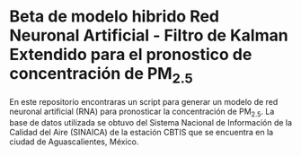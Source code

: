 # Beta de modelo hibrido Red Neuronal Artificial - Filtro de Kalman Extendido para el pronostico de concentración de PM<sub>2.5

En este repositorio encontraras un script para generar un modelo de red neuronal artificial (RNA) para pronosticar la concentración de PM<sub>2.5</sub>. La base de datos utilizada se obtuvo del Sistema Nacional de Información de la Calidad del Aire (SINAICA) de la estación CBTIS que se encuentra en la ciudad de Aguascalientes, México.

